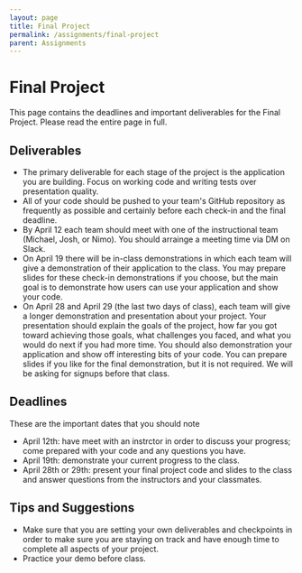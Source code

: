 ```yaml
---
layout: page
title: Final Project
permalink: /assignments/final-project
parent: Assignments
---
```


# Final Project
This page contains the deadlines and important deliverables for the Final Project. Please read the entire page in full. 

## Deliverables
- The primary deliverable for each stage of the project is the application you are building. Focus on working code and writing tests over presentation quality.
- All of your code should be pushed to your team's GitHub repository as frequently as possible and certainly before each check-in and the final deadline. 
- By April 12 each team should meet with one of the instructional team (Michael, Josh, or Nimo).  You should arrainge a meeting time  via DM on Slack.
- On April 19 there will be in-class demonstrations in which each team will give a demonstration of their application to the class. You may prepare 
slides for these check-in demonstrations if you choose, but the main goal is to demonstrate how users can use your application and show your code. 
- On April 28 and April 29 (the last two days of class), each team will give a longer demonstration and presentation about your project. Your presentation should explain the goals
of the project, how far you got toward achieving those goals, what challenges you faced, and what you would do next if you had more time. You should also demonstration your 
application and show off interesting bits of your code. You can prepare slides if you like for the final demonstration, but it is not required.  We will be asking for signups before that class.

## Deadlines
These are the important dates that you should note
- April 12th: have meet with an instrctor in order to discuss your progress; come prepared with your code and any questions you have.
- April 19th: demonstrate your current progress to the class.
- April 28th or 29th: present your final project code and slides to the class and answer questions from the instructors and your classmates. 

## Tips and Suggestions
- Make sure that you are setting your own deliverables and checkpoints in order to make sure you are staying on track and have enough time to complete all aspects of your project.
- Practice your demo before class. 
